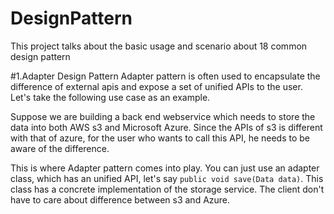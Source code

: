 # DesignPattern

This project talks about the basic usage and scenario about 18 common design pattern

#1.Adapter Design Pattern
Adapter pattern is often used to encapsulate the difference of external apis and expose a set
of unified APIs to the user.
Let's take the following use case as an example.

Suppose we are building a back end webservice which needs to store the data into both AWS s3
and Microsoft Azure. Since the APIs of s3 is different with that of azure, for the user who
wants to call this API, he needs to be aware of the difference.

This is where Adapter pattern comes into play.
You can just use an adapter class, which has an unified API, let's say
`public void save(Data data)`.
This class has a concrete implementation of the storage service.
The client don't have to care about difference between s3 and Azure.
